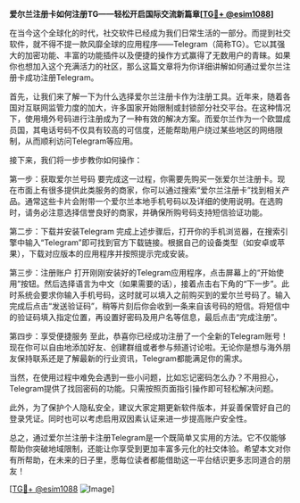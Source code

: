 **爱尔兰注册卡如何注册TG——轻松开启国际交流新篇章[[TG💪+ @esim1088](https://t.me/s/esim1088)]**

在当今这个全球化的时代，社交软件已经成为我们日常生活的一部分。而提到社交软件，就不得不提一款风靡全球的应用程序——Telegram（简称TG）。它以其强大的加密功能、丰富的功能插件以及便捷的操作方式赢得了无数用户的青睐。如果你也想加入这个充满活力的社区，那么这篇文章将为你详细讲解如何通过爱尔兰注册卡成功注册Telegram。

首先，让我们来了解一下为什么选择爱尔兰注册卡作为注册工具。近年来，随着各国对互联网监管力度的加大，许多国家开始限制或封锁部分社交平台。在这种情况下，使用境外号码进行注册成为了一种有效的解决方案。而爱尔兰作为一个欧盟成员国，其电话号码不仅具有较高的可信度，还能帮助用户绕过某些地区的网络限制，从而顺利访问Telegram等应用。

接下来，我们将一步步教你如何操作：

第一步：获取爱尔兰号码
要完成这一过程，你需要先购买一张爱尔兰注册卡。现在市面上有很多提供此类服务的商家，你可以通过搜索“爱尔兰注册卡”找到相关产品。通常这些卡片会附带一个爱尔兰本地手机号码以及详细的使用说明。在选购时，请务必注意选择信誉良好的商家，并确保所购号码支持短信验证功能。

第二步：下载并安装Telegram
完成上述步骤后，打开你的手机浏览器，在搜索引擎中输入“Telegram”即可找到官方下载链接。根据自己的设备类型（如安卓或苹果），下载对应版本的应用程序并按照提示完成安装。

第三步：注册账户
打开刚刚安装好的Telegram应用程序，点击屏幕上的“开始使用”按钮。然后选择语言为中文（如果需要的话），接着点击右下角的“下一步”。此时系统会要求你输入手机号码，这时就可以填入之前购买到的爱尔兰号码了。输入完成后点击“发送验证码”，稍等片刻后你会收到一条来自该号码的短信。将短信中的验证码填入指定位置，再设置好密码及用户名等信息，最后点击“完成注册”。

第四步：享受便捷服务
至此，恭喜你已经成功注册了一个全新的Telegram账号！现在你可以自由地添加好友、创建群组或者参与频道讨论啦。无论你是想与海外朋友保持联系还是了解最新的行业资讯，Telegram都能满足你的需求。

当然，在使用过程中难免会遇到一些小问题，比如忘记密码怎么办？不用担心，Telegram提供了找回密码的功能。只需按照页面指引操作即可轻松解决问题。

此外，为了保护个人隐私安全，建议大家定期更新软件版本，并妥善保管好自己的登录凭证。同时也可以考虑启用双因素认证来进一步提高账户安全性。

总之，通过爱尔兰注册卡注册Telegram是一个既简单又实用的方法。它不仅能够帮助你突破地域限制，还能让你享受到更加丰富多元化的社交体验。希望本文对你有所帮助，在未来的日子里，愿每位读者都能借助这一平台结识更多志同道合的朋友！

[[TG💪+ @esim1088](https://t.me/s/esim1088) ![Image](https://i.postimg.cc/4NQfJmqS/Snipaste-2025-05-13-00-14-12.png)]